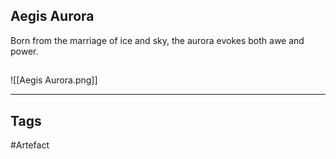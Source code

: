 ## Aegis Aurora
Born from the marriage of ice and sky,
the aurora evokes both awe and power.
## 
![[Aegis Aurora.png]]

---
## Tags
#Artefact